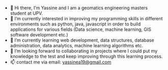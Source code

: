- 👋 Hi there, I’m Yassine and I am a geomatics engineering masters student at UPV.
- 👀 I’m currently interested in improving my programming skills in different environments such as python, java, javascript in order to build applications for various fields (Data science, machine learning, GIS software development etc.) 
- 🌱 I’m currently learning web development, data structures, database administration, data analytics, machine learning algorithms etc.
- 💞️ I’m looking forward to collaborating in projects where I could put my knowledge to the test and keep improving through this learning process.
- 📫 contact me via email: yassinea19@gmail.com

<!---
yasaz97/yasaz97 is a ✨ special ✨ repository because its `README.md` (this file) appears on your GitHub profile.
You can click the Preview link to take a look at your changes.
--->
